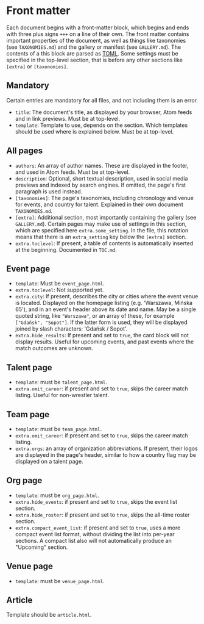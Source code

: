 # Front matter

Each document begins with a front-matter block, which begins and ends with three plus signs `+++` on a line of their own.
The front matter contains important properties of the document, as well as things like taxonomies (see `TAXONOMIES.md`) and the gallery or manifest (see `GALLERY.md`).
The contents of a this block are parsed as [TOML](https://toml.io/en/).
Some settings must be specified in the top-level section, that is before any other sections like `[extra]` or `[taxonomies]`.

## Mandatory

Certain entries are mandatory for all files, and not including them is an error.

* `title`: The document's title, as displayed by your browser, Atom feeds and in link previews. Must be at top-level.
* `template`: Template to use, depends on the section. Which templates should be used where is explained below. Must be at top-level.

## All pages

* `authors`: An array of author names. These are displayed in the footer, and used in Atom feeds. Must be at top-level.
* `description`: Optional, short textual description, used in social media previews and indexed by search engines. If omitted, the page's first paragraph is used instead.
* `[taxonomies]`: The page's taxonomies, including chronology and venue for events, and country for talent. Explained in their own document `TAXONOMIES.md`.
* `[extra]`: Additional section, most importantly containing the gallery (see `GALLERY.md`). Certain pages may make use of settings in this section, which are specified here `extra.some_setting`. In the file, this notation means that there is an `extra_setting` key below the `[extra]` section.
* `extra.toclevel`: If present, a table of contents is automatically inserted at the beginning. Documented in `TOC.md`.

## Event page

* `template`: Must be `event_page.html`.
* `extra.toclevel`: Not supported yet.
* `extra.city`: If present, describes the city or cities where the event venue is located. Displayed on the homepage listing (e.g. 'Warszawa, Mińska 65'), and in an event's header above its date and name. May be a single quoted string, like `"Warszawa"`, or an array of these, for example `["Gdańsk", "Sopot"]`. If the latter form is used, they will be displayed joined by slash characters: 'Gdańsk / Sopot'.
* `extra.hide_results`: If present and set to `true`, the card block will not display results. Useful for upcoming events, and past events where the match outcomes are unknown.

## Talent page

* `template`: must be `talent_page.html`.
* `extra.omit_career`: if present and set to `true`, skips the career match listing. Useful for non-wrestler talent.

## Team page

* `template`: must be `team_page.html`.
* `extra.omit_career`: if present and set to `true`, skips the career match listing.
* `extra.orgs`: an array of organization abbreviations. If present, their logos are displayed in the page's header, similar to how a country flag may be displayed on a talent page.

## Org page

* `template`: must be `org_page.html`.
* `extra.hide_events`: if present and set to `true`, skips the event list section.
* `extra.hide_roster`: if present and set to `true`, skips the all-time roster section.
* `extra.compact_event_list`: if present and set to `true`, uses a more compact event list format, without dividing the list into per-year sections. A compact list also will not automatically produce an "Upcoming" section.

## Venue page

* `template`: must be `venue_page.html`.

## Article

Template should be `article.html`.
